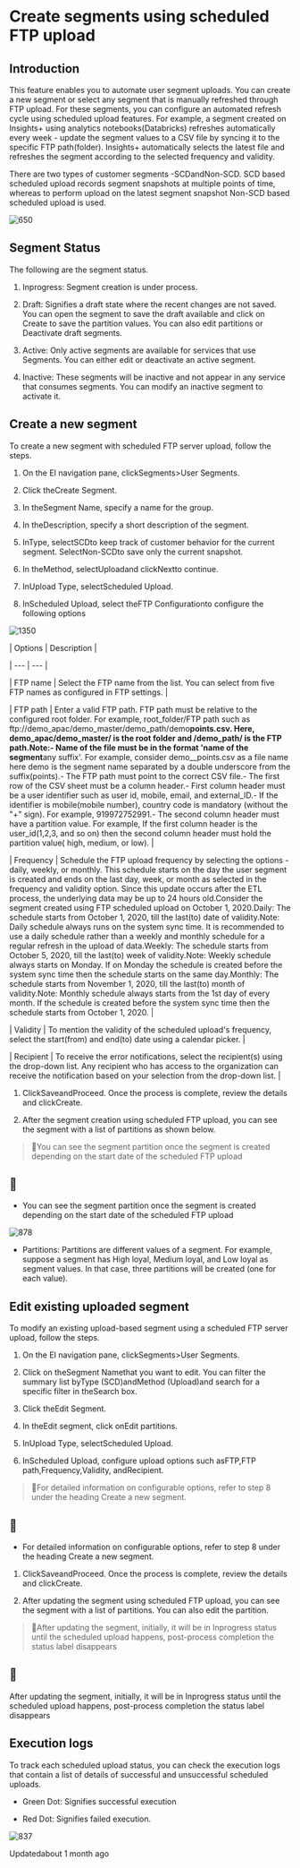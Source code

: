 # Create segments using scheduled FTP upload

## Introduction

This feature enables you to automate user segment uploads. You can create a new segment or select any segment that is manually refreshed through FTP upload. For these segments, you can configure an automated refresh cycle using scheduled upload features. For example, a segment created on Insights+ using analytics notebooks(Databricks) refreshes automatically every week - update the segment values to a CSV file by syncing it to the specific FTP path(folder). Insights+ automatically selects the latest file and refreshes the segment according to the selected frequency and validity.

There are two types of customer segments -SCDandNon-SCD. SCD based scheduled upload records segment snapshots at multiple points of time, whereas to perform upload on the latest segment snapshot Non-SCD based scheduled upload is used.

![650](https://files.readme.io/b16e0c0--DKuFy97J7LWudhz3fRxEWfS-BtyXgI5zQ.png)

## Segment Status

The following are the segment status.

1. Inprogress: Segment creation is under process.

2. Draft: Signifies a draft state where the recent changes are not saved. You can open the segment to save the draft available and click on Create to save the partition values. You can also edit partitions or Deactivate draft segments.

3. Active: Only active segments are available for services that use Segments. You can either edit or deactivate an active segment.

4. Inactive: These segments will be inactive and not appear in any service that consumes segments. You can modify an inactive segment to activate it.

## Create a new segment

To create a new segment with scheduled FTP server upload, follow the steps.

1. On the EI navigation pane, clickSegments>User Segments.

2. Click theCreate Segment.

3. In theSegment Name, specify a name for the group.

4. In theDescription, specify a short description of the segment.

5. InType, selectSCDto keep track of customer behavior for the current segment. SelectNon-SCDto save only the current snapshot.

6. In theMethod, selectUploadand clickNextto continue.

7. InUpload Type, selectScheduled Upload.

8. InScheduled Upload, select theFTP Configurationto configure the following options

![1350](https://files.readme.io/c73d050-MjkYsbfP9lfb1h8WNrrxcZIUCfSHvl32hw.png)

| Options | Description |

| --- | --- |

| FTP name | Select the FTP name from the list. You can select from five FTP names as configured in FTP settings. |

| FTP path | Enter a valid FTP path. FTP path must be relative to the configured root folder. For example, root_folder/FTP path such as ftp://demo_apac/demo_master/demo_path/demo**points.csv. Here, demo_apac/demo_master/ is the root folder and /demo_path/ is the FTP path.Note:- Name of the file must be in the format 'name of the segment**any suffix'. For example, consider demo__points.csv as a file name here demo is the segment name separated by a double underscore from the suffix(points).- The FTP path must point to the correct CSV file.- The first row of the CSV sheet must be a column header.- First column header must be a user identifier such as user id, mobile, email, and external_ID.- If the identifier is mobile(mobile number), country code is mandatory (without the "+" sign). For example, 919972752991.- The second column header must have a partition value. For example, If the first column header is the user_id(1,2,3, and so on) then the second column header must hold the partition value( high, medium, or low). |

| Frequency | Schedule the FTP upload frequency by selecting the options - daily, weekly, or monthly. This schedule starts on the day the user segment is created and ends on the last day, week, or month as selected in the frequency and validity option. Since this update occurs after the ETL process, the underlying data may be up to 24 hours old.Consider the segment created using FTP scheduled upload on October 1, 2020.Daily: The schedule starts from October 1, 2020, till the last(to) date of validity.Note: Daily schedule always runs on the system sync time. It is recommended to use a daily schedule rather than a weekly and monthly schedule for a regular refresh in the upload of data.Weekly: The schedule starts from October 5, 2020, till the last(to) week of validity.Note: Weekly schedule always starts on Monday. If on Monday the schedule is created before the system sync time then the schedule starts on the same day.Monthly: The schedule starts from November 1, 2020, till the last(to) month of validity.Note: Monthly schedule always starts from the 1st day of every month. If the schedule is created before the system sync time then the schedule starts from October 1, 2020. |

| Validity | To mention the validity of the scheduled upload's frequency, select the start(from) and end(to) date using a calendar picker. |

| Recipient | To receive the error notifications, select the recipient(s) using the drop-down list. Any recipient who has access to the organization can receive the notification based on your selection from the drop-down list. |



1. ClickSaveandProceed. Once the process is complete, review the details and clickCreate.

2. After the segment creation using scheduled FTP upload, you can see the segment with a list of partitions as shown below.

> 📘You can see the segment partition once the segment is created depending on the start date of the scheduled FTP upload

## 📘

- You can see the segment partition once the segment is created depending on the start date of the scheduled FTP upload

![878](https://files.readme.io/f69ef14-u0EmBd4wUEaed05AEUhvu9K7zqSGeRCPjw.png)

- Partitions: Partitions are different values of a segment. For example, suppose a segment has High loyal, Medium loyal, and Low loyal as segment values. In that case, three partitions will be created (one for each value).

## Edit existing uploaded segment

To modify an existing upload-based segment using a scheduled FTP server upload, follow the steps.

1. On the EI navigation pane, clickSegments>User Segments.

2. Click on theSegment Namethat you want to edit. You can filter the summary list byType (SCD)andMethod (Upload)and search for a specific filter in theSearch box.

3. Click theEdit Segment.

4. In theEdit segment, click onEdit partitions.

5. InUpload Type, selectScheduled Upload.

6. InScheduled Upload, configure upload options such asFTP,FTP path,Frequency,Validity, andRecipient.

> 📘For detailed information on configurable options, refer to step 8 under the heading Create a new segment.

## 📘

- For detailed information on configurable options, refer to step 8 under the heading Create a new segment.

1. ClickSaveandProceed. Once the process is complete, review the details and clickCreate.

2. After updating the segment using scheduled FTP upload, you can see the segment with a list of partitions. You can also edit the partition.

> 📘After updating the segment, initially, it will be in Inprogress status until the scheduled upload happens, post-process completion the status label disappears

## 📘

After updating the segment, initially, it will be in Inprogress status until the scheduled upload happens, post-process completion the status label disappears

## Execution logs

To track each scheduled upload status, you can check the execution logs that contain a list of details of successful and unsuccessful scheduled uploads.

- Green Dot: Signifies successful execution

- Red Dot: Signifies failed execution.

![837](https://files.readme.io/3345d98-sB6CkMqmjlQMALFDnAr6_UE5yJFDQD6Z9w.png)

Updatedabout 1 month ago